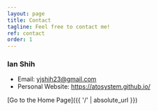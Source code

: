 ```yaml
---
layout: page
title: Contact
tagline: Feel free to contact me!
ref: contact
order: 1
---
```


### Ian Shih
* Email: yjshih23@gmail.com
* Personal Website: https://atosystem.github.io/


[Go to the Home Page]({{ '/' | absolute_url }})
